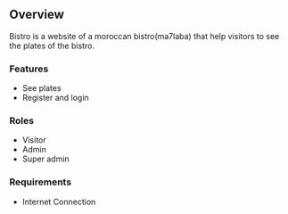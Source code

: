 ## Overview

Bistro is a website of a moroccan bistro(ma7laba) that help visitors to see the plates of the bistro.


### Features

- See plates
- Register and login


### Roles

- Visitor
- Admin
- Super admin


### Requirements

- Internet Connection

